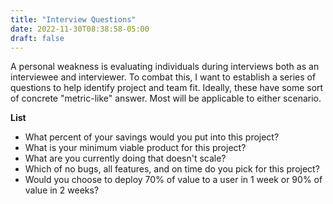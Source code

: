 ```yaml
---
title: "Interview Questions"
date: 2022-11-30T08:38:58-05:00
draft: false
---
```

A personal weakness is evaluating individuals during interviews both as an interviewee and interviewer. To combat this, I want to establish a series of questions to help identify project and team fit. Ideally, these have some sort of concrete "metric-like" answer. Most will be applicable to either scenario.

**List**

- What percent of your savings would you put into this project?
- What is your minimum viable product for this project?
- What are you currently doing that doesn't scale?
- Which of no bugs, all features, and on time do you pick for this project?
- Would you choose to deploy 70% of value to a user in 1 week or 90% of value in 2 weeks?